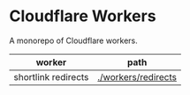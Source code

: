 # Cloudflare Workers

A monorepo of Cloudflare workers.

| worker              | path                                       |
| ------------------- | ------------------------------------------ |
| shortlink redirects | [./workers/redirects](/workers/redirects/) |
